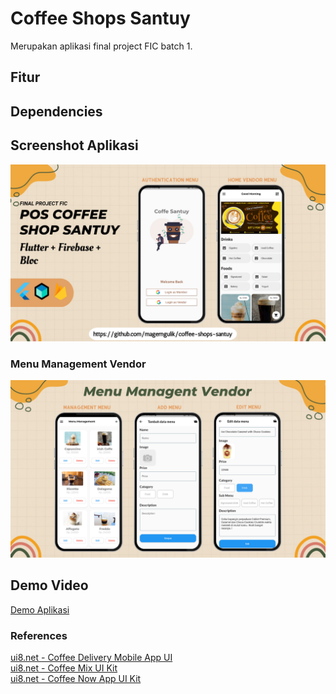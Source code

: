 # Coffee Shops Santuy
Merupakan aplikasi final project FIC batch 1.
## Fitur


## Dependencies

## Screenshot Aplikasi
![App Screenshot](https://github.com/magerngulik/coffee-shops-santuy/blob/main/assets/image/thumb.png)
### Menu Management Vendor
![App Screenshot](https://github.com/magerngulik/coffee-shops-santuy/blob/main/assets/image/menu1.png)
## Demo Video
[Demo Aplikasi](https://youtu.be/D131Y45hrjA)
### References
[ui8.net - Coffee Delivery Mobile App UI](https://ui8.net/fishgrid/products/brew-co---coffee-delivery-mobile-app-ui)<br/>
[ui8.net - Coffee Mix UI Kit](https://ui8.net/abdulazizalbadawi/products/coffee-mix-ui-kit)<br/>
[ui8.net - Coffee Now App UI Kit](https://ui8.net/designer-gabut/products/coffee-now-app-ui-kit)